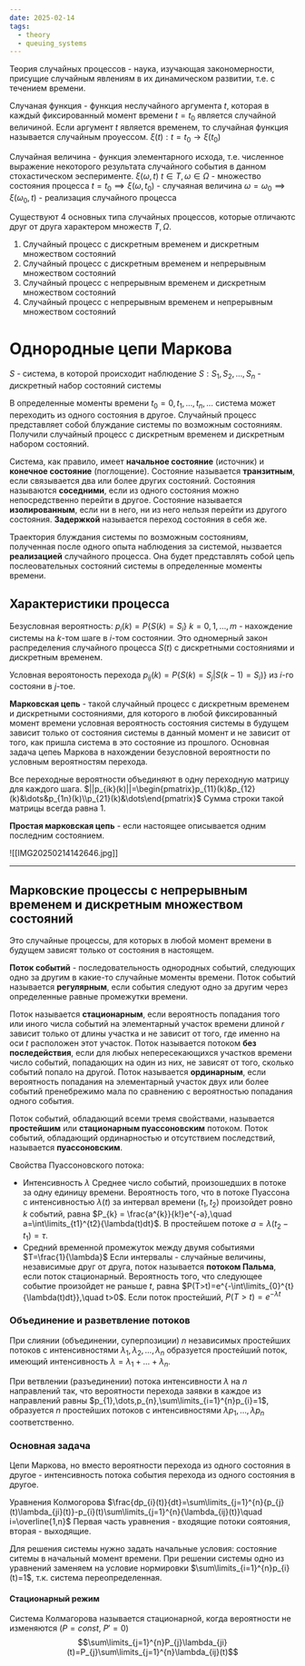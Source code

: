 ```yaml
---
date: 2025-02-14
tags:
  - theory
  - queuing_systems
---
```

Теория случайных процессов - наука, изучающая закономерности, присущие случайным явлениям в их динамическом развитии, т.е. с течением времени.

Случаная функция - функция неслучайного аргумента $t$, которая в каждый фиксированный момент времени $t=t_0$ является случайной величиной.
Если аргумент $t$ является временем, то случайная функция называется случайным проуессом.
$\xi(t):t=t_{0}\to\xi(t_{0})$

Случайная величина - функция элементарного исхода, т.е. численное выражение некоторого результата случайного события в данном стохастическом эесперименте.
$\xi(\omega,t)\ t\in T,\omega\in \Omega$ - множество состояния процесса
$t=t_{0}\implies \xi(\omega,t_0)$ - случаяная величина
$\omega=\omega_{0}\implies \xi(\omega_{0},t)$ - реализация случайного процесса

Существуют 4 основных типа случайных процессов, которые отличаютс друг от друга характером множеств $T,\Omega$.
1. Случайный процесс с дискретным временем и дискретным множеством состояний
2. Случайный процесс с дискретным временем и непрерывным множеством состояний
3. Случайный процесс с непрерывным временем и дискретным множеством состояний
4. Случайный процесс с непрерывным временем и непрерывным множеством состояний

# Однородные цепи Маркова
$S$ - система, в которой происходит наблюдение
$S: S_{1},S_{2},\dots,S_{n}$ - дискретный набор состояний системы

В определенные моменты времени $t_{0}=0,t_{1},\dots,t_{n},\dots$ система может переходить из одного состояния в другое. Случайный процесс представляет собой блуждание системы по возможным состояниям. Получили случайный процесс с дискретным временем и дискретным набором состояний.

Система, как правило, имеет **начальное состояние** (источник) и **конечное состояние** (поглощение).
Состояние называется **транзитным**, если связывается два или более других состояний.
Состояния называются **соседними**, если из одного состояния можно непосредственно перейти в другое.
Состояние называется **изолированным**, если ни в него, ни из него нельзя перейти из другого состояния.
**Задержкой** называется переход состояния в себя же.

Траектория блуждания системы по возможным состояниям, полученная после одного опыта наблюдения за системой, нызвается **реализацией** случайного процесса. Она будет представлять собой цепь послеовательных состояний системы в определенные моменты времени.

## Характеристики процесса
Безусловная вероятность: $p_{i}(k)=P\{S(k)=S_{i}\}\ k=0,1,\dots,m$ - нахождение системы на $k$-том шаге в $i$-том состоянии.
Это одномерный закон распределения случайного процесса $S(t)$ с дискретными состояниями и дискретным временем.

Условная вероятоность перехода $p_{ij}(k)=P\{S(k)=S_{j}|S(k-1)=S_{i})\}$ из $i$-го состояни в $j$-тое.

**Марковская цепь** - такой случайный процесс с дискретным временем и дискретными состояниями, для которого в любой фиксированный момент времени условная вероятность состояния системы в будущем зависит только от состояния системы в данный момент и не зависит от того, как пришла система в это состояние из прошлого.
Основная задача цепеь Маркова в нахождении безусловной вероятности по условным вероятностям перехода.

Все переходные вероятности объединяют в одну переходную матрицу для каждого шага.
$||p_{ik}(k)||=\begin{pmatrix}p_{11}(k)&p_{12}(k)&\dots&p_{1n}(k)\\p_{21}(k)&\dots\end{pmatrix}$
Сумма строки такой матрицы всегда равна 1.

**Простая марковская цепь** - если настоящее описывается одним последним состоянием.

![[IMG20250214142646.jpg]]

---
## Марковские процессы с непрерывным временем и дискретным множеством состояний
Это случайные процессы, для которых в любой момент времени в будущем зависят только от состояния в настоящем.

**Поток событий** - последовательность однородных событий, следующих одно за другим в какие-то случайные моменты времени.
Поток событий называется **регулярным**, если события следуют одно за другим через определенные равные промежутки времени.

Поток называется **стационарным**, если вероятность попадания того или иного числа событий на элементарный участок времени длиной $r$ зависит только от длины участка и не зависит от того, где именно на оси $t$ расположен этот участок.
Поток называется потоком **без последействия**, если для любых непересекающихся участков времени число событий, попадающих на один из них, не зависят от того, сколько событий попало на другой.
Поток называется **ординарным**, если вероятность попадания на элементарный участок двух или более событий пренебрежимо мала по сравнению с вероятностью попадания одного события.

Поток событий, обладающий всеми тремя свойствами, называется **простейшим** или **стационарным пуассоновским** потоком.
Поток событий, обладающий ординарностью и отсутствием последствий, называется **пуассоновским**.

Свойства Пуассоновского потока:
- Интенсивность $\lambda$
  Среднее число событий, произошедших в потоке за одну единицу времени.
  Вероятность того, что в потоке Пуассона с интенсивностью $\lambda(t)$ за интервал времени $(t_1, t_2)$ произойдет ровно $k$ событий, равна $P_{k} = \frac{a^{k}}{k!}e^{-a},\quad a=\int\limits_{t1}^{t2}{\lambda(t)dt}$. В простейшем потоке $a=\lambda(t_{2}-t_{1})=\tau$.
- Средний временной промежуток между двумя событиями $T=\frac{1}{\lambda}$
  Если интервалы - случайные величины, независимые друг от друга, поток называется **потоком Пальма**, если поток стационарный.
  Вероятность того, что следующее событие произойдет не раньше $t$, равна $P(T>t)=e^{-\int\limits_{0}^{t}{\lambda(t)dt}},\quad t>0$. Если поток простейший, $P(T>t)=e^{-\lambda t}$

### Объединение и разветвление потоков
При слиянии (объединении, суперпозиции) $n$ независимых простейших потоков с интенсивностями $\lambda_{1}, \lambda_{2}, \dots, \lambda_{n}$ образуется простейший поток, имеющий интенсивность $\lambda=\lambda_{1}+\dots+\lambda_{n}$.

При ветвлении (разъединении) потока интенсивности $\lambda$ на $n$ направлений так, что вероятности перехода заявки в каждое из направлений равны $p_{1},\dots,p_{n},\sum\limits_{i=1}^{n}p_{i}=1$, образуется $n$ простейших потоков с интенсивностями $\lambda p_{1},\dots,\lambda p_{n}$ соответственно.

### Основная задача
Цепи Маркова, но вместо вероятности перехода из одного состояния в другое - интенсивность потока события перехода из одного состояния в другое.

Уравнения Колмогорова
$\frac{dp_{i}(t)}{dt}=\sum\limits_{j=1}^{n}{p_{j}(t)\lambda_{ji}(t)}-p_{i}(t)\sum\limits_{j=1}^{n}{\lambda_{ij}(t)}\quad i=\overline{1,n}$
Первая часть уравнения - входящие потоки соятояния, вторая - выходящие.

Для решения системы нужно задать начальные условия: состояние ситемы в начальный момент времени.
При решении системы одно из уравнений заменяем на условие нормировки $\sum\limits_{i=1}^{n}p_{i}(t)=1$, т.к. система переопределенная.

#### Стационарный режим
Система Колмагорова называется стационарной, когда вероятности не изменяются ($P=const$, $P'=0$)
$$\sum\limits_{j=1}^{n}P_{j}\lambda_{ji}(t)=P_{j}\sum\limits_{j=1}^{n}\lambda_{ij}(t)$$
